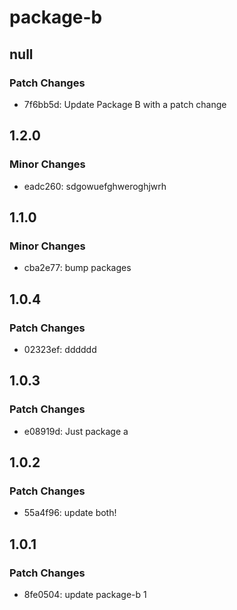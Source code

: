 # package-b

## null

### Patch Changes

- 7f6bb5d: Update Package B with a patch change

## 1.2.0

### Minor Changes

- eadc260: sdgowuefghweroghjwrh

## 1.1.0

### Minor Changes

- cba2e77: bump packages

## 1.0.4

### Patch Changes

- 02323ef: dddddd

## 1.0.3

### Patch Changes

- e08919d: Just package a

## 1.0.2

### Patch Changes

- 55a4f96: update both!

## 1.0.1

### Patch Changes

- 8fe0504: update package-b 1
